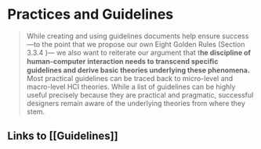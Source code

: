 # Practices and Guidelines
> While creating and using guidelines documents help ensure success —to the point that we propose our own Eight Golden Rules (Section 3.3.4 )— we also want to reiterate our argument that t**he discipline of human-computer interaction needs to transcend speciﬁc guidelines and derive basic theories underlying these phenomena.**  Most practical guidelines can be traced back to micro-level and macro-level HCI theories. While a list of guidelines can be highly useful precisely because they are practical and pragmatic, successful designers remain aware of the underlying theories from where they stem.

## Links to [[Guidelines]]